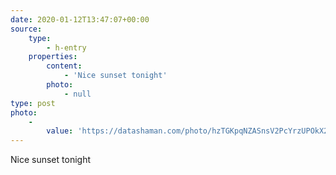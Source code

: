 ```yaml
---
date: 2020-01-12T13:47:07+00:00
source:
    type:
        - h-entry
    properties:
        content:
            - 'Nice sunset tonight'
        photo:
            - null
type: post
photo:
    -
        value: 'https://datashaman.com/photo/hzTGKpqNZASnsV2PcYrzUPOkX2InESJRxY7gVn3c.jpeg'
---
```

Nice sunset tonight
